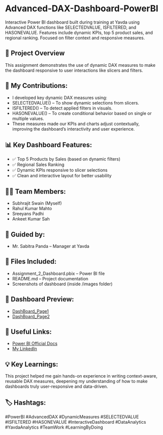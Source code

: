 # Advanced-DAX-Dashboard-PowerBI
Interactive Power BI dashboard built during training at Yavda using Advanced DAX functions like SELECTEDVALUE, ISFILTERED, and HASONEVALUE. Features include dynamic KPIs, top 5 product sales, and regional ranking. Focused on filter context and responsive measures.

## 📌 Project Overview
This assignment demonstrates the use of dynamic DAX measures to make the dashboard responsive to user interactions like slicers and filters.

## 🔧 My Contributions:
- I developed key dynamic DAX measures using:
- SELECTEDVALUE() – To show dynamic selections from slicers.
- ISFILTERED() – To detect applied filters in visuals.
- HASONEVALUE() – To create conditional behavior based on single or multiple values.
- These measures made our KPIs and charts adjust contextually, improving the dashboard’s interactivity and user experience.

## 📊 Key Dashboard Features:
- ✅ Top 5 Products by Sales (based on dynamic filters)
- ✅ Regional Sales Ranking
- ✅ Dynamic KPIs responsive to slicer selections
- ✅ Clean and interactive layout for better usability

## 👨‍💻 Team Members:
- Subhrajit Swain (Myself)
- Rahul Kumar Mahto
- Sreeyans Padhi
- Ankeet Kumar Sah

## 🙏 Guided by:
- Mr. Sabitra Panda – Manager at Yavda

## 📁 Files Included:
- Assignment_2_Dashboard.pbix – Power BI file
- README.md – Project documentation
- Screenshots of dashboard (inside /images folder)

## 📸 Dashboard Preview:
- <a href ="https://github.com/Subhrajitgithub18/Advanced-DAX-Dashboard-PowerBI/blob/main/Screenshot%202025-07-10%20202756.png"> DashBoard_Page1 </a>
- <a href ="https://github.com/Subhrajitgithub18/Advanced-DAX-Dashboard-PowerBI/blob/main/Screenshot%202025-07-10%20202817.png"> DashBoard_Page2 </a>

## 🔗 Useful Links:
- <a href ="https://github.com/Subhrajitgithub18/Advanced-DAX-Dashboard-PowerBI/blob/main/Group_6_Assignment_2.pbix">Power BI Official Docs </a>
- <a href ="https://www.linkedin.com/in/subhrajit-swain">My LinkedIn </a>

## 💡 Key Learnings:
This project helped me gain hands-on experience in writing context-aware, reusable DAX measures, deepening my understanding of how to make dashboards truly user-responsive and data-driven.

## 🏷 Hashtags:
#PowerBI #AdvancedDAX #DynamicMeasures #SELECTEDVALUE #ISFILTERED #HASONEVALUE #InteractiveDashboard #DataAnalytics #YavdaAnalytics #TeamWork #LearningByDoing

